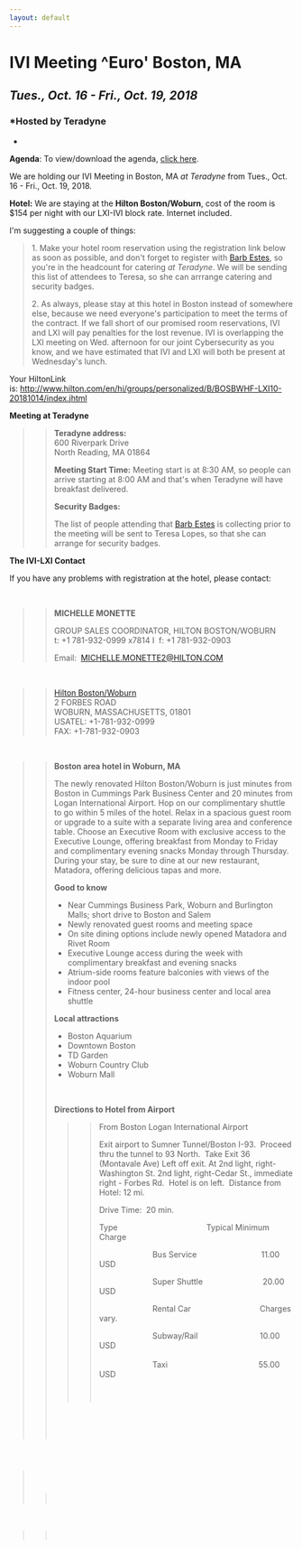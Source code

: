 ```yaml
---
layout: default
---
```

<div id="rightCol0">

<div data-align="center">

# IVI Meeting ^Euro' Boston, MA

## ***Tues., Oct. 16 - Fri., Oct. 19, 2018***

</div>

<div data-align="center">

### *Hosted by Teradyne  
  
*

</div>

**Agenda**: To view/download the agenda, [click
here](Oct%202018%20Agenda%20-%20IVI.docx).

We are holding our IVI Meeting in Boston, MA *at Teradyne* from Tues.,
Oct. 16 - Fri., Oct. 19, 2018.

**Hotel:** We are staying at the **Hilton Boston/Woburn**, cost of the
room is $154 per night with our LXI-IVI block rate. Internet included.

I'm suggesting a couple of things:

> 1\. Make your hotel room reservation using the registration link below
> as soon as possible, and don't forget to register with [Barb
> Estes](mailto:admin@ivifoundation.org), so you're in the headcount for
> catering *at Teradyne*. We will be sending this list of attendees to
> Teresa, so she can arrrange catering and security badges.
> 
> 2\. As always, please stay at this hotel in Boston instead of
> somewhere else, because we need everyone's participation to meet the
> terms of the contract. If we fall short of our promised room
> reservations, IVI and LXI will pay penalties for the lost revenue. IVI
> is overlapping the LXI meeting on Wed. afternoon for our joint
> Cybersecurity as you know, and we have estimated that IVI and LXI will
> both be present at Wednesday's lunch.

Your HiltonLink
is: <http://www.hilton.com/en/hi/groups/personalized/B/BOSBWHF-LXI10-20181014/index.jhtml>

**Meeting at Teradyne**

> > **Teradyne address:**  
> > 600 Riverpark Drive  
> > North Reading, MA 01864  
> > 
> > **Meeting Start Time:** Meeting start is at 8:30 AM, so people can
> > arrive starting at 8:00 AM and that's when Teradyne will have
> > breakfast delivered.
> > 
> > **Security Badges:**
> > 
> > The list of people attending that [Barb
> > Estes](mailto:admin@ivifoundation.org) is collecting prior to the
> > meeting will be sent to Teresa Lopes, so that she can arrange for
> > security badges.  

**The IVI-LXI Contact**

If you have any problems with registration at the hotel, please contact:

 

> > **<span lang="EN-GB">MICHELLE MONETTE</span>**
> > 
> > <span lang="EN-GB">GROUP SALES COORDINATOR,
> > </span><span lang="EN-GB">HILTON BOSTON/WOBURN  
> > </span><span lang="EN-GB">t: +1 781-932-0999 x7814 I  f: +1
> > 781-932-0903</span>
> > 
> > <span lang="EN-GB">Email:  </span><span class="underline"><span lang="EN-GB"><MICHELLE.MONETTE2@HILTON.COM></span></span>

 

> > [Hilton Boston/Woburn  
> > ](bostonwoburn.hilton.com)2 FORBES ROAD  
> > WOBURN, MASSACHUSETTS, 01801  
> > USATEL: +1-781-932-0999   
> > FAX: +1-781-932-0903

 

> > **Boston area hotel in Woburn, MA**
> > 
> > The newly renovated Hilton Boston/Woburn is just minutes from Boston
> > in Cummings Park Business Center and 20 minutes from Logan
> > International Airport. Hop on our complimentary shuttle to go within
> > 5 miles of the hotel. Relax in a spacious guest room or upgrade to a
> > suite with a separate living area and conference table. Choose an
> > Executive Room with exclusive access to the Executive Lounge,
> > offering breakfast from Monday to Friday and complimentary evening
> > snacks Monday through Thursday. During your stay, be sure to dine at
> > our new restaurant, Matadora, offering delicious tapas and more.
> > 
> > **Good to know**
> > 
> >   - Near Cummings Business Park, Woburn and Burlington Malls; short
> >     drive to Boston and Salem
> >   - Newly renovated guest rooms and meeting space
> >   - On site dining options include newly opened Matadora and Rivet
> >     Room
> >   - Executive Lounge access during the week with complimentary
> >     breakfast and evening snacks
> >   - Atrium-side rooms feature balconies with views of the indoor
> >     pool
> >   - Fitness center, 24-hour business center and local area shuttle
> > 
> > **Local attractions**
> > 
> >   - Boston Aquarium
> >   - Downtown Boston
> >   - TD Garden
> >   - Woburn Country Club
> >   - Woburn Mall
> > 
> >  
> > 
> > **Directions to Hotel from Airport**
> > 
> > > > From Boston Logan International Airport
> > > > 
> > > > Exit airport to Sumner Tunnel/Boston I-93.  Proceed thru the
> > > > tunnel to 93 North.  Take Exit 36 (Montavale Ave) Left off exit.
> > > > At 2nd light, right-Washington St. 2nd light, right-Cedar St.,
> > > > immediate right - Forbes Rd.  Hotel is on left.  Distance from
> > > > Hotel: 12 mi.
> > > > 
> > > > Drive Time:  20 min.
> > > > 
> > > > Type                                        Typical Minimum
> > > > Charge
> > > > 
> > > >                         Bus Service                            
> > > > 11.00 USD
> > > > 
> > > >                         Super Shuttle                          
> > > > 20.00 USD
> > > > 
> > > >                         Rental Car                              
> > > > Charges vary.
> > > > 
> > > >                         Subway/Rail                           
> > > > 10.00 USD  
> > > >              
> > > >                        
> > > > Taxi                                        
> > > > 55.00 USD
> > > > 
> > > > ###  
> > 
> >  
> > 
> >  

####  

>  
> 
> > ###  
> > 
> > > 

 

> >  

####  

#### 

####  

 

</div>
